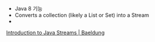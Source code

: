 - Java 8 기능
- Converts a collection (likely a List or Set) into a Stream
- 

[Introduction to Java Streams | Baeldung](https://www.baeldung.com/java-8-streams-introduction)
